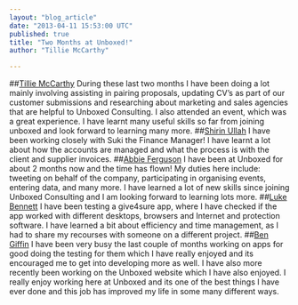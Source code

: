 ```yaml
---
layout: "blog_article"
date: "2013-04-11 15:53:00 UTC"
published: true
title: "Two Months at Unboxed!"
author: "Tillie McCarthy"

---
```


##[Tillie McCarthy](/people/tillie-mccarthy)
During these last two months I have been doing a lot mainly involving assisting in pairing proposals, updating CV’s as part of our customer submissions and researching about marketing and sales agencies that are helpful to Unboxed Consulting. I also attended an event, which was a great experience. I have learnt many useful skills so far from joining unboxed and look forward to learning many more.
##[Shirin Ullah](/people/shirin-ullah)
I have been working closely with Suki the Finance Manager! I have learnt a lot about how the accounts are managed and what the process is with the client and supplier invoices.
##[Abbie Ferguson](/people/abbie-ferguson)
I have been at Unboxed for about 2 months now and the time has flown! My duties here include: tweeting on behalf of the company, participating in organising events, entering data, and many more. I have learned a lot of new skills since joining Unboxed Consulting and I am looking forward to learning lots more.
##[Luke Bennett](/people/luke-bennett)
I have been testing a give4sure app, where I have checked if the app worked with different desktops, browsers and Internet and protection software. I have learned a bit about efficiency and time management, as I had to share my recourses with someone on a different project.
##[Ben Giffin](/people/benjamin-giffin)
I have been very busy the last couple of months working on apps for good doing the testing for them which I have really enjoyed and its encouraged me to get into developing more as well. I have also more recently been working on the Unboxed website which I have also enjoyed. I really enjoy working here at Unboxed and its one of the best things I have ever done and this job has improved my life in some many different ways.

